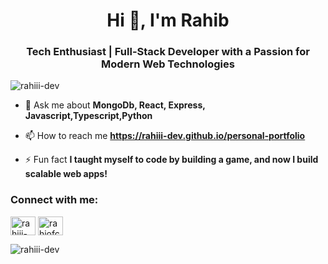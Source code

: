 <h1 align="center">Hi 👋, I'm Rahib</h1>
<h3 align="center">Tech Enthusiast | Full-Stack Developer with a Passion for Modern Web Technologies</h3>

<p align="left"> <img src="https://komarev.com/ghpvc/?username=rahiii-dev&label=Profile%20views&color=0e75b6&style=flat" alt="rahiii-dev" /> </p>

- 💬 Ask me about **MongoDb, React, Express, Javascript,Typescript,Python**

- 📫 How to reach me **https://rahiii-dev.github.io/personal-portfolio**

- ⚡ Fun fact **I taught myself to code by building a game, and now I build scalable web apps!**

<h3 align="left">Connect with me:</h3>
<p align="left">
<a href="https://linkedin.com/in/rahiii-dev" target="blank"><img align="center" src="https://raw.githubusercontent.com/rahuldkjain/github-profile-readme-generator/master/src/images/icons/Social/linked-in-alt.svg" alt="rahiii-dev" height="30" width="40" /></a>
<a href="https://www.leetcode.com/rahiofcl" target="blank"><img align="center" src="https://raw.githubusercontent.com/rahuldkjain/github-profile-readme-generator/master/src/images/icons/Social/leet-code.svg" alt="rahiofcl" height="30" width="40" /></a>
</p>

<p><img align="center" src="https://github-readme-stats.vercel.app/api/top-langs?username=rahiii-dev&show_icons=true&locale=en&layout=compact" alt="rahiii-dev" /></p>

